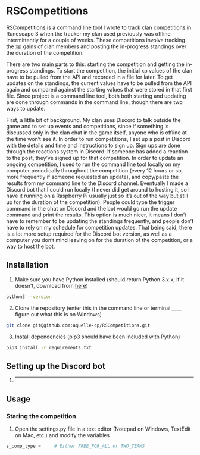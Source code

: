 # RSCompetitions

RSCompetitions is a command line tool I wrote to track clan competitions in Runescape 3 when the tracker my clan used previously was offline intermittently for a couple of weeks. These competitions involve tracking the xp gains of clan members and posting the in-progress standings over the duration of the competition. 

There are two main parts to this: starting the competition and getting the in-progress standings. To start the competition, the initial xp values of the clan have to be pulled from the API and recorded in a file for later. To get updates on the standings, the current values have to be pulled from the API again and compared against the starting values that were stored in that first file. Since project is a command line tool, both both starting and updating are done through commands in the command line, though there are two ways to update.

First, a little bit of background. My clan uses Discord to talk outside the game and to set up events and competitions, since if something is discussed only in the clan chat in the game itself, anyone who is offline at the time won’t see it. In order to run competitions, I set up a post in Discord with the details and time and instructions to sign up. Sign ups are done through the reactions system in Discord: if someone has added a reaction to the post, they’ve signed up for that competition. In order to update an ongoing competition, I used to run the command line tool locally on my computer periodically throughout the competition (every 12 hours or so, more frequently if someone requested an update), and copy/paste the results from my command line to the Discord channel. Eventually I made a Discord bot that I could run locally (I never did get around to hosting it, so I have it running on a Raspberry Pi usually just so it’s out of the way but still up for the duration of the competition). People could type the trigger command in the chat on Discord and the bot would go run the update command and print the results. This option is much nicer, it means I don’t have to remember to be updating the standings frequently, and people don’t have to rely on my schedule for competition updates. That being said, there is a lot more setup required for the Discord bot version, as well as a computer you don’t mind leaving on for the duration of the competition, or a way to host the bot.

## Installation

1. Make sure you have Python installed (should return Python 3.x.x, if it doesn't, download from [here](https://www.python.org/downloads/))
```bash
python3 --version
```

2. Clone the repository (enter this in the command line or terminal ____ figure out what this is on Windows)
```bash
git clone git@github.com:aquelle-cp/RSCompetitions.git
```

3. Install dependencies (pip3 should have been included with Python)
```bash
pip3 install -r requirements.txt
```

## Setting up the Discord bot

1. ____

## Usage

### Staring the competition

1. Open the settings.py file in a text editor (Notepad on Windows, TextEdit on Mac, etc.) and modify the variables
```python
s_comp_type =     # Either FREE_FOR_ALL or TWO_TEAMS
```

 






